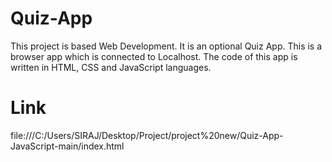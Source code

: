# Quiz-App
This project is based Web Development. It is an optional Quiz App. This is a browser app which is connected to Localhost. The code of this app is written in HTML, CSS and JavaScript languages.
# Link
file:///C:/Users/SIRAJ/Desktop/Project/project%20new/Quiz-App-JavaScript-main/index.html
